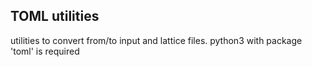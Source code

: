 TOML utilities
--------------

utilities to convert from/to input and lattice files. python3 with package 'toml' is required
